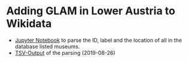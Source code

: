# Adding GLAM in Lower Austria to Wikidata

* [Jupyter Notebook](getNoeMuseenDB_ID.html) to parse the ID, label and the location of all in the database listed museums.
* [TSV-Output](noemuseen.tsv) of the parsing (2019-08-26)
